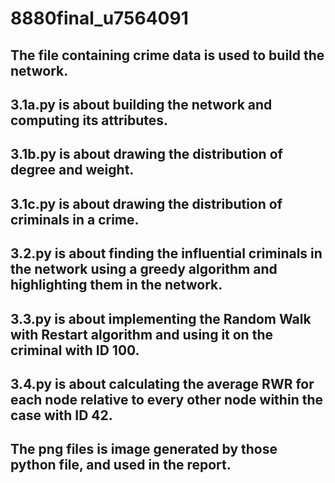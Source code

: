 # 8880final_u7564091
## The file containing crime data is used to build the network.
## 3.1a.py is about building the network and computing its attributes.
## 3.1b.py is about drawing the distribution of degree and weight.
## 3.1c.py is about drawing the distribution of criminals in a crime.
## 3.2.py is about finding the influential criminals in the network using a greedy algorithm and highlighting them in the network.
## 3.3.py is about implementing the Random Walk with Restart algorithm and using it on the criminal with ID 100.
## 3.4.py is about calculating the average RWR for each node relative to every other node within the case with ID 42.
## The png files is image generated by those python file, and used in the report.
